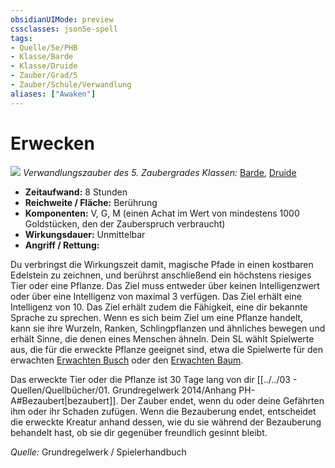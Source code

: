 ```yaml
---
obsidianUIMode: preview
cssclasses: json5e-spell
tags:
- Quelle/5e/PHB
- Klasse/Barde
- Klasse/Druide
- Zauber/Grad/5
- Zauber/Schule/Verwandlung
aliases: ["Awaken"]
---
```

# Erwecken
![](../../../99%20-%20Setup/Files/Bildersammlung/Symbolik/Verwandlungszauber.webp#token)
*Verwandlungszauber des 5. Zaubergrades*
*Klassen:* [Barde](../Klassen/Barde.md), [Druide](../Klassen/Druide.md)

- **Zeitaufwand:** 8 Stunden
- **Reichweite / Fläche:** Berührung
- **Komponenten:** V, G, M (einen Achat im Wert von mindestens 1000 Goldstücken, den der Zauberspruch verbraucht)
- **Wirkungsdauer:** Unmittelbar
- **Angriff / Rettung:**

Du verbringst die Wirkungszeit damit, magische Pfade in einen kostbaren Edelstein zu zeichnen, und berührst anschließend ein höchstens riesiges Tier oder eine Pflanze. Das Ziel muss entweder über keinen Intelligenzwert oder über eine Intelligenz von maximal 3 verfügen. Das Ziel erhält eine Intelligenz von 10. Das Ziel erhält zudem die Fähigkeit, eine dir bekannte Sprache zu sprechen. Wenn es sich beim Ziel um eine Pflanze handelt, kann sie ihre Wurzeln, Ranken, Schlingpflanzen und ähnliches bewegen und erhält Sinne, die denen eines Menschen ähneln. Dein SL wählt Spielwerte aus, die für die erweckte Pflanze geeignet sind, etwa die Spielwerte für den erwachten [Erwachten Busch](../Bestiarium/Pflanzen/awakened-shrub.md) oder den [Erwachten Baum](../Bestiarium/Pflanzen/awakened-tree.md).

Das erweckte Tier oder die Pflanze ist 30 Tage lang von dir [[../../03 - Quellen/Quellbücher/01. Grundregelwerk 2014/Anhang PH-A#Bezaubert|bezaubert]]. Der Zauber endet, wenn du oder deine Gefährten ihm oder ihr Schaden zufügen. Wenn die Bezauberung endet, entscheidet die erweckte Kreatur anhand dessen, wie du sie während der Bezauberung behandelt hast, ob sie dir gegenüber freundlich gesinnt bleibt.

 *Quelle:* Grundregelwerk / Spielerhandbuch